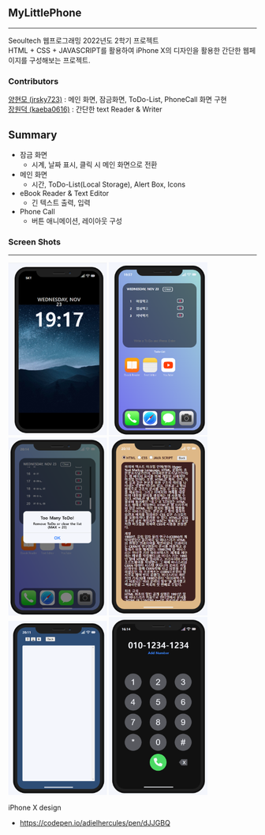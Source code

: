 ## MyLittlePhone
----
Seoultech 웹프로그래밍 2022년도 2학기 프로젝트<br>
HTML + CSS + JAVASCRIPT를 활용하여 iPhone X의 디자인을 활용한 간단한 웹페이지를 구성해보는 프로젝트. 

### Contributors
[양현모 (jrsky723)](https://github.com/jrsky723) : 메인 화면, 잠금화면, ToDo-List, PhoneCall 화면 구현 <br>
[장원덕 (kaeba0616)](https://github.com/kaeba0616) : 간단한 text Reader & Writer

## Summary
- 잠금 화면
  * 시계, 날짜 표시, 클릭 시 메인 화면으로 전환
- 메인 화면
  * 시간, ToDo-List(Local Storage), Alert Box, Icons
- eBook Reader & Text Editor
  * 긴 텍스트 출력, 입력
- Phone Call
  * 버튼 애니메이션, 레이아웃 구성

### Screen Shots
---

<img width ="200" src ="image/forReadME/잠금화면.png">
<img width ="200" src ="image/forReadME/메인화면.png">
<img width ="200" src ="image/forReadME/alertBox.png">
<img width ="200" src ="image/forReadME/eBookReader.png">
<img width ="200" src ="image/forReadME/texteditor.png">
<img width ="200" src ="image/forReadME/phone.png">


<br>

iPhone X design
- https://codepen.io/adielhercules/pen/dJJGBQ